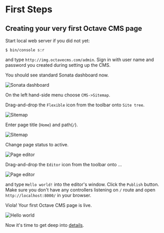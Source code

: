 First Steps
===========

## Creating your very first Octave CMS page

Start local web server if you did not yet:

    $ bin/console s:r
    
and type `http://img.octavecms.com/admin`. Sign in with user name and password you created during setting up the CMS.

You should see standard Sonata dashboard now.

![Sonata dashboard](http://img.octavecms.com/assets/images/developers-guide/01-sonata-dashboard.png)
 
On the left hand-side menu choose `CMS->Sitemap`.

Drag-and-drop the `Flexible` icon from the toolbar onto `Site tree`.

![Sitemap](http://img.octavecms.com/assets/images/developers-guide/02-create-page.png)

Enter page title (`Home`) and path(`/`).

![Sitemap](http://img.octavecms.com/assets/images/developers-guide/03-create-page-choose-name.png)

Change page status to active.

![Page editor](http://img.octavecms.com/assets/images/developers-guide/04-create-page-set-active.png)

Drag-and-drop the `Editor` icon from the toolbar onto ...

![Page editor](http://img.octavecms.com/assets/images/developers-guide/05-create-page-add-block.png)

and type `Hello world!` into the editor's window. 
Click the `Publish` button.
Make sure you don't have any controllers listening on  `/` route and open `http://localhost:8000/` in your browser.

Viola! Your first Octave CMS page is live. 

![Hello world](http://img.octavecms.com/assets/images/developers-guide/06-hello-world.png)

Now it's time to get deep into [details](cms-in-details.md).

